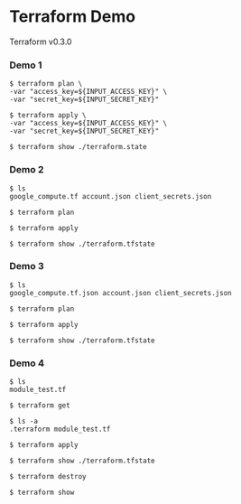 Terraform Demo
==============

Terraform v0.3.0

### Demo 1

```
$ terraform plan \
-var "access_key=${INPUT_ACCESS_KEY}" \
-var "secret_key=${INPUT_SECRET_KEY}"

$ terraform apply \
-var "access_key=${INPUT_ACCESS_KEY}" \
-var "secret_key=${INPUT_SECRET_KEY}"

$ terraform show ./terraform.state 
```


### Demo 2

```
$ ls
google_compute.tf account.json client_secrets.json

$ terraform plan

$ terraform apply

$ terraform show ./terraform.tfstate 
```

### Demo 3

```
$ ls
google_compute.tf.json account.json client_secrets.json

$ terraform plan

$ terraform apply

$ terraform show ./terraform.tfstate 
```

### Demo 4

```
$ ls
module_test.tf

$ terraform get 

$ ls -a
.terraform module_test.tf

$ terraform apply

$ terraform show ./terraform.tfstate 

$ terraform destroy

$ terraform show
```


